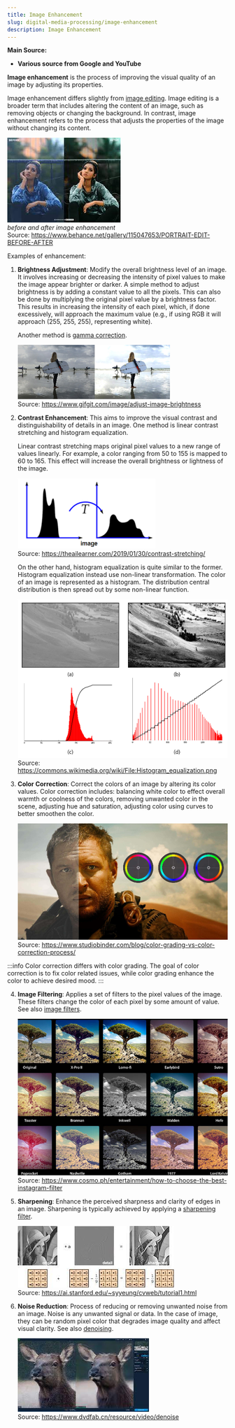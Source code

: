 ```yaml
---
title: Image Enhancement
slug: digital-media-processing/image-enhancement
description: Image Enhancement
---
```


**Main Source:**

- **Various source from Google and YouTube**

**Image enhancement** is the process of improving the visual quality of an image by adjusting its properties.

Image enhancement differs slightly from [image editing](/digital-media-processing/image-editing). Image editing is a broader term that includes altering the content of an image, such as removing objects or changing the background. In contrast, image enhancement refers to the process that adjusts the properties of the image without changing its content.

![Comparison before and after image is enhanced](./image-enhancement.jpeg)  
_before and after image enhancement_  
Source: https://www.behance.net/gallery/115047653/PORTRAIT-EDIT-BEFORE-AFTER

Examples of enhancement:

1. **Brightness Adjustment**: Modify the overall brightness level of an image. It involves increasing or decreasing the intensity of pixel values to make the image appear brighter or darker. A simple method to adjust brightness is by adding a constant value to all the pixels. This can also be done by multiplying the original pixel value by a brightness factor. This results in increasing the intensity of each pixel, which, if done excessively, will approach the maximum value (e.g., if using RGB it will approach (255, 255, 255), representing white).

   Another method is [gamma correction](/computer-graphics/computer-images-part-2#gamma).

   ![Brightness adjusted from darker image to lighter image](./brightness-adjustment.png)  
   Source: https://www.gifgit.com/image/adjust-image-brightness

2. **Contrast Enhancement**: This aims to improve the visual contrast and distinguishability of details in an image. One method is linear contrast stretching and histogram equalization.

   Linear contrast stretching maps original pixel values to a new range of values linearly. For example, a color ranging from 50 to 155 is mapped to 60 to 165. This effect will increase the overall brightness or lightness of the image.

   ![A graph centered on middle is spread out](./linear-contrast-stretching.png)  
   Source: https://theailearner.com/2019/01/30/contrast-stretching/

   On the other hand, histogram equalization is quite similar to the former. Histogram equalization instead use non-linear transformation. The color of an image is represented as a histogram. The distribution central distribution is then spread out by some non-linear function.

   ![A centered histogram is spread out](./histogram-equalization.png)  
   Source: https://commons.wikimedia.org/wiki/File:Histogram_equalization.png

3. **Color Correction**: Correct the colors of an image by altering its color values. Color correction includes: balancing white color to effect overall warmth or coolness of the colors, removing unwanted color in the scene, adjusting hue and saturation, adjusting color using curves to better smoothen the color.

   ![A low saturated image is improved to a brighter image](./color-correction.png)  
   Source: https://www.studiobinder.com/blog/color-grading-vs-color-correction-process/

  :::info
   Color correction differs with color grading. The goal of color correction is to fix color related issues, while color grading enhance the color to achieve desired mood.
  :::

4. **Image Filtering**: Applies a set of filters to the pixel values of the image. These filters change the color of each pixel by some amount of value. See also [image filters](/computer-graphics/signal-processing#image-filters).

   ![Various filter are applied to same image](./image-filter.jpg)  
   Source: https://www.cosmo.ph/entertainment/how-to-choose-the-best-instagram-filter

5. **Sharpening**: Enhance the perceived sharpness and clarity of edges in an image. Sharpening is typically achieved by applying a [sharpening filter](/computer-graphics/signal-processing#image-filters).

   ![Image sharpened using a 3×3 filter](./sharpening.jpeg)  
   Source: https://ai.stanford.edu/~syyeung/cvweb/tutorial1.html

6. **Noise Reduction**: Process of reducing or removing unwanted noise from an image. Noise is any unwanted signal or data. In the case of image, they can be random pixel color that degrades image quality and affect visual clarity. See also [denoising](/digital-signal-processing/denoising).

   ![An image with random dots/noise that disrupts the image is removed](./noise-reduction.jpeg)  
   Source: https://www.dvdfab.cn/resource/video/denoise
